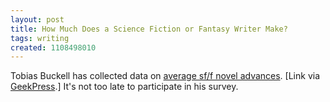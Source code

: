 ```yaml
---
layout: post
title: How Much Does a Science Fiction or Fantasy Writer Make?
tags: writing
created: 1108498010
---
```

Tobias Buckell has collected data on [average sf/f novel advances](http://www.tobiasbuckell.com/archives/001423.html).  [Link via [GeekPress](http://www.geekpress.com/2005_02_15_daily.html).] It's not too late to participate in his survey.

